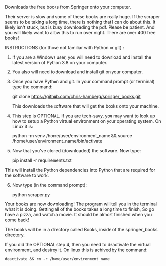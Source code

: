 Downloads the free books from Springer onto your computer.

Their server is slow and some of these books are really huge.
If the scraper seems to be taking a long time, there is nothing
that I can do about this. It likely isn't stuck, but is busy downloading
the pdf. Please be patient. And you will likely want to allow this to run
over night. There are over 400 free books!


INSTRUCTIONS (for those not familiar with Python or git) :


1)  If you are a Windows user, you will need to download and install the latest 
    version of Python 3.8 on your computer.


2)  You also will need to download and install git on your computer.


3)  Once you have Python and git. In your command prompt (or terminal) 
    type the command:

    git clone https://github.com/chris-hamberg/springer_books.git

    This downloads the software that will get the books onto your machine.


4)  This step is OPTIONAL. If you are tech-savy, you may want to look up how to
    setup a Python virtual environment on your operating system. On Linux it is:

    python -m venv /home/user/environment_name && source /home/user/environment_name/bin/activate


5)  Now that you've cloned (downloaded) the software. Now type:

    pip install -r requirements.txt

This will install the Python dependencies into Python that are required for 
the software to work.


6)  Now type (in the command prompt):

    python scraper.py


Your books are now downloading! The program will tell you in the terminal what 
it is doing. Getting all of the books takes a long time to finish, So go have a 
pizza, and watch a movie. It should be almost finished when you
come back!

The books will be in a directory called Books, inside of the springer_books 
directory.

If you did the OPTIONAL step 4, then you need to deactivate the virtual 
environment, and destroy it. On linux this is achived by the command:

    deactivate && rm -r /home/user/environment_name

